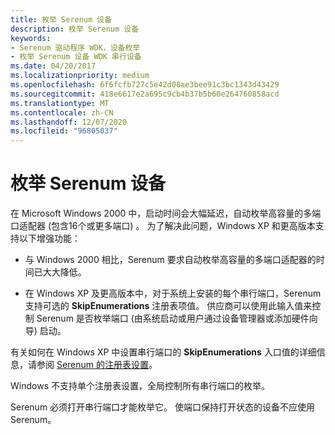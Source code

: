 ```yaml
---
title: 枚举 Serenum 设备
description: 枚举 Serenum 设备
keywords:
- Serenum 驱动程序 WDK，设备枚举
- 枚举 Serenum 设备 WDK 串行设备
ms.date: 04/20/2017
ms.localizationpriority: medium
ms.openlocfilehash: 6f6fcfb727c5e42d08ae3bee91c3bc1343d43429
ms.sourcegitcommit: 418e6617e2a695c9cb4b37b5b60e264760858acd
ms.translationtype: MT
ms.contentlocale: zh-CN
ms.lasthandoff: 12/07/2020
ms.locfileid: "96805037"
---
```

# <a name="enumerating-serenum-devices"></a>枚举 Serenum 设备





在 Microsoft Windows 2000 中，启动时间会大幅延迟，自动枚举高容量的多端口适配器 (包含16个或更多端口) 。 为了解决此问题，Windows XP 和更高版本支持以下增强功能：

-   与 Windows 2000 相比，Serenum 要求自动枚举高容量的多端口适配器的时间已大大降低。

-   在 Windows XP 及更高版本中，对于系统上安装的每个串行端口，Serenum 支持可选的 **SkipEnumerations** 注册表项值。 供应商可以使用此输入值来控制 Serenum 是否枚举端口 (由系统启动或用户通过设备管理器或添加硬件向导) 启动。

有关如何在 Windows XP 中设置串行端口的 **SkipEnumerations** 入口值的详细信息，请参阅 [Serenum 的注册表设置](registry-settings-for-serenum.md)。

Windows 不支持单个注册表设置，全局控制所有串行端口的枚举。

Serenum 必须打开串行端口才能枚举它。 使端口保持打开状态的设备不应使用 Serenum。

 

 




